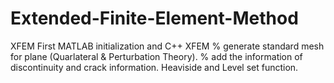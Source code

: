 # Extended-Finite-Element-Method
XFEM
First MATLAB initialization and C++ XFEM
% generate standard mesh for plane (Quarlateral & Perturbation Theory).
% add the information of discontinuity and crack information. Heaviside and Level set function.

